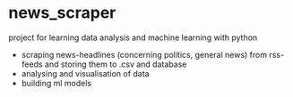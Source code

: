 # news_scraper
project for learning data analysis and machine learning with python
- scraping news-headlines (concerning politics, general news) from rss-feeds and storing them to .csv and database
- analysing and visualisation of data
- building ml models

